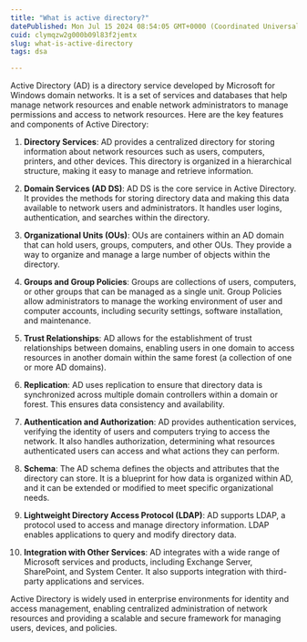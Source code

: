 ```yaml
---
title: "What is active directory?"
datePublished: Mon Jul 15 2024 08:54:05 GMT+0000 (Coordinated Universal Time)
cuid: clymqzw2g000b09l83f2jemtx
slug: what-is-active-directory
tags: dsa

---
```


Active Directory (AD) is a directory service developed by Microsoft for Windows domain networks. It is a set of services and databases that help manage network resources and enable network administrators to manage permissions and access to network resources. Here are the key features and components of Active Directory:

1. **Directory Services**: AD provides a centralized directory for storing information about network resources such as users, computers, printers, and other devices. This directory is organized in a hierarchical structure, making it easy to manage and retrieve information.
    
2. **Domain Services (AD DS)**: AD DS is the core service in Active Directory. It provides the methods for storing directory data and making this data available to network users and administrators. It handles user logins, authentication, and searches within the directory.
    
3. **Organizational Units (OUs)**: OUs are containers within an AD domain that can hold users, groups, computers, and other OUs. They provide a way to organize and manage a large number of objects within the directory.
    
4. **Groups and Group Policies**: Groups are collections of users, computers, or other groups that can be managed as a single unit. Group Policies allow administrators to manage the working environment of user and computer accounts, including security settings, software installation, and maintenance.
    
5. **Trust Relationships**: AD allows for the establishment of trust relationships between domains, enabling users in one domain to access resources in another domain within the same forest (a collection of one or more AD domains).
    
6. **Replication**: AD uses replication to ensure that directory data is synchronized across multiple domain controllers within a domain or forest. This ensures data consistency and availability.
    
7. **Authentication and Authorization**: AD provides authentication services, verifying the identity of users and computers trying to access the network. It also handles authorization, determining what resources authenticated users can access and what actions they can perform.
    
8. **Schema**: The AD schema defines the objects and attributes that the directory can store. It is a blueprint for how data is organized within AD, and it can be extended or modified to meet specific organizational needs.
    
9. **Lightweight Directory Access Protocol (LDAP)**: AD supports LDAP, a protocol used to access and manage directory information. LDAP enables applications to query and modify directory data.
    
10. **Integration with Other Services**: AD integrates with a wide range of Microsoft services and products, including Exchange Server, SharePoint, and System Center. It also supports integration with third-party applications and services.
    

Active Directory is widely used in enterprise environments for identity and access management, enabling centralized administration of network resources and providing a scalable and secure framework for managing users, devices, and policies.